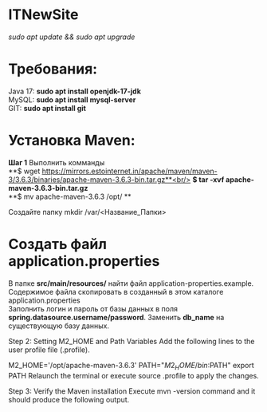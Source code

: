 # ITNewSite

*sudo apt update && sudo apt upgrade*

# Требования:
Java 17:  **sudo apt install openjdk-17-jdk**<br/>
MySQL: **sudo apt install mysql-server**<br/>
GIT:  **sudo apt install git**


# Установка Maven:
**Шаг 1** Выполнить комманды<br/>
**$ wget https://mirrors.estointernet.in/apache/maven/maven-3/3.6.3/binaries/apache-maven-3.6.3-bin.tar.gz**<br/>
**$ tar -xvf apache-maven-3.6.3-bin.tar.gz**<br/>
**$ mv apache-maven-3.6.3 /opt/ ** <br/>

Создайте папку mkdir /var/<Название_Папки><br/>

# Создать файл application.properties
В папке **src/main/resources/** найти файл application-properties.example. Содержимое файла скопировать в созданный в этом каталоге application.properties<br/>
Заполнить логин и пароль от базы данных в поля **spring.datasource.username/password**.
Заменить **db_name** на существующую базу данных.






Step 2: Setting M2_HOME and Path Variables
Add the following lines to the user profile file (.profile).

M2_HOME='/opt/apache-maven-3.6.3'
PATH="$M2_HOME/bin:$PATH"
export PATH
Relaunch the terminal or execute source .profile to apply the changes.

Step 3: Verify the Maven installation
Execute mvn -version command and it should produce the following output.
